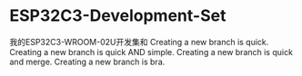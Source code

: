 # ESP32C3-Development-Set
我的ESP32C3-WROOM-02U开发集和
Creating a new branch is quick.
Creating a new branch is quick AND simple.
Creating a new branch is quick and merge.
Creating a new branch is bra.
